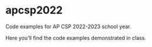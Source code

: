# apcsp2022
Code examples for AP CSP 2022-2023 school year.

Here you'll find the code examples demonstrated in class.
